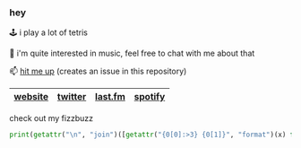 ### hey

🕹️  i play a lot of tetris

🎵  i'm quite interested in music, feel free to chat with me about that

📫  [hit me up](https://github.com/chinatsu/chinatsu/issues/new) (creates an issue in this repository)



| [website](https://girlypop.no/) | [twitter](https://twitter.com/malpractitioner) | [last.fm](https://www.last.fm/user/toast-rock) | [spotify](https://open.spotify.com/user/213p4w55e6upnsr73x6zbplya) |
| - | - | - | - |


check out my fizzbuzz
```python
print(getattr("\n", "join")([getattr("{0[0]:>3} {0[1]}", "format")(x) for x in [(x, dict({str(x): getattr("", "join")(getattr("{2}{3}{1}{1}", "format")(getattr(__import__('random'), 'seed')("📈"), chr(122), getattr(getattr(__import__('random'), "choice")(getattr("b c d f g h j k l m n p q r s t v x y z", "split")()), "upper")(), getattr(__import__('random'), "choice")(getattr("a e i o u", "split")()))) for x in range(1, 101) if x % 3 == 0}, **{str(x): getattr("", "join")(getattr("{3}{2}{1}{1}", "format")(getattr(__import__('random'), 'seed')("🤷🏻‍"), chr(122), getattr(__import__('random'), "choice")(getattr("a e i o u", "split")()), getattr(getattr(__import__('random'), "choice")(getattr("b c d f g h j k l m n p q r s t v x y z", "split")()), "upper")())) for x in range(1, 101) if x % 5 == 0 and x % 3 != 0}, **{str(x): getattr("", "join")(getattr("{5}{2}{1}{1}{4}{3}{1}{1}", "format")(getattr(__import__('random'), 'seed')("🅿️"), chr(122), getattr(__import__('random'), "choice")(getattr("a e i o u", "split")()), getattr(__import__('random'), "choice")(getattr("a e i o u", "split")()), getattr(getattr(__import__('random'), "choice")(getattr("b c d f g h j k l m n p q r s t v x y z", "split")()), "upper")(), getattr(getattr(__import__('random'), "choice")(getattr("b c d f g h j k l m n p q r s t v x y z", "split")()), "upper")())) for x in range(1, 101) if x % 3 == 0 and x % 5 == 0}, **{str(x): x for x in range(1, 101) if x % 3 != 0 and x % 5 != 0})[str(x)]) for x in range(1, 101)]]))
```


